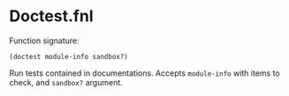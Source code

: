 # Doctest.fnl
Function signature:

```
(doctest module-info sandbox?)
```

Run tests contained in documentations.
Accepts `module-info` with items to check, and `sandbox?` argument.



<!-- Generated with Fenneldoc 0.1.0
     https://gitlab.com/andreyorst/fenneldoc -->
